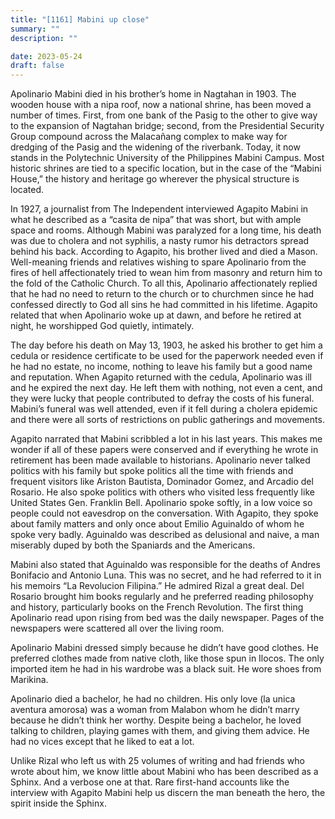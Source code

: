 ```yaml
---
title: "[1161] Mabini up close"
summary: ""
description: ""

date: 2023-05-24
draft: false
---
```


Apolinario Mabini died in his brother’s home in Nagtahan in 1903. The wooden house with a nipa roof, now a national shrine, has been moved a number of times. First, from one bank of the Pasig to the other to give way to the expansion of Nagtahan bridge; second, from the Presidential Security Group compound across the Malacañang complex to make way for dredging of the Pasig and the widening of the riverbank. Today, it now stands in the Polytechnic University of the Philippines Mabini Campus. Most historic shrines are tied to a specific location, but in the case of the “Mabini House,” the history and heritage go wherever the physical structure is located.

In 1927, a journalist from The Independent interviewed Agapito Mabini in what he described as a “casita de nipa” that was short, but with ample space and rooms. Although Mabini was paralyzed for a long time, his death was due to cholera and not syphilis, a nasty rumor his detractors spread behind his back. According to Agapito, his brother lived and died a Mason. Well-meaning friends and relatives wishing to spare Apolinario from the fires of hell affectionately tried to wean him from masonry and return him to the fold of the Catholic Church. To all this, Apolinario affectionately replied that he had no need to return to the church or to churchmen since he had confessed directly to God all sins he had committed in his lifetime. Agapito related that when Apolinario woke up at dawn, and before he retired at night, he worshipped God quietly, intimately.

The day before his death on May 13, 1903, he asked his brother to get him a cedula or residence certificate to be used for the paperwork needed even if he had no estate, no income, nothing to leave his family but a good name and reputation. When Agapito returned with the cedula, Apolinario was ill and he expired the next day. He left them with nothing, not even a cent, and they were lucky that people contributed to defray the costs of his funeral. Mabini’s funeral was well attended, even if it fell during a cholera epidemic and there were all sorts of restrictions on public gatherings and movements.

Agapito narrated that Mabini scribbled a lot in his last years. This makes me wonder if all of these papers were conserved and if everything he wrote in retirement has been made available to historians. Apolinario never talked politics with his family but spoke politics all the time with friends and frequent visitors like Ariston Bautista, Dominador Gomez, and Arcadio del Rosario. He also spoke politics with others who visited less frequently like United States Gen. Franklin Bell. Apolinario spoke softly, in a low voice so people could not eavesdrop on the conversation. With Agapito, they spoke about family matters and only once about Emilio Aguinaldo of whom he spoke very badly. Aguinaldo was described as delusional and naive, a man miserably duped by both the Spaniards and the Americans.

Mabini also stated that Aguinaldo was responsible for the deaths of Andres Bonifacio and Antonio Luna. This was no secret, and he had referred to it in his memoirs “La Revolucion Filipina.” He admired Rizal a great deal. Del Rosario brought him books regularly and he preferred reading philosophy and history, particularly books on the French Revolution. The first thing Apolinario read upon rising from bed was the daily newspaper. Pages of the newspapers were scattered all over the living room.

Apolinario Mabini dressed simply because he didn’t have good clothes. He preferred clothes made from native cloth, like those spun in Ilocos. The only imported item he had in his wardrobe was a black suit. He wore shoes from Marikina.

Apolinario died a bachelor, he had no children. His only love (la unica aventura amorosa) was a woman from Malabon whom he didn’t marry because he didn’t think her worthy. Despite being a bachelor, he loved talking to children, playing games with them, and giving them advice. He had no vices except that he liked to eat a lot.

Unlike Rizal who left us with 25 volumes of writing and had friends who wrote about him, we know little about Mabini who has been described as a Sphinx. And a verbose one at that. Rare first-hand accounts like the interview with Agapito Mabini help us discern the man beneath the hero, the spirit inside the Sphinx.
